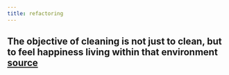 ```yaml
---
title: refactoring
---
```


## The objective of cleaning is not just to clean, but to feel happiness living within that environment [source](https://react.christmas/2020/20)
